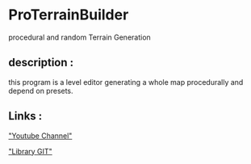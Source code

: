 # ProTerrainBuilder
procedural and random Terrain Generation

## description :

this program is a level editor generating a whole map procedurally and depend on presets.

## Links :
["Youtube Channel"](https://www.youtube.com/channel/UC-_DDdI316_BYs7HlO260OA)

["Library GIT"](https://github.com/Light974-M/UnityPersonalDataBank)